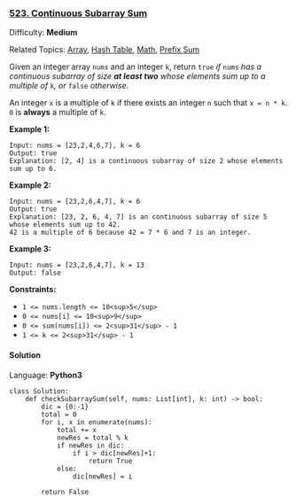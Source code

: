 ### [523\. Continuous Subarray Sum](https://leetcode.com/problems/continuous-subarray-sum/)

Difficulty: **Medium**  

Related Topics: [Array](https://leetcode.com/tag/array/), [Hash Table](https://leetcode.com/tag/hash-table/), [Math](https://leetcode.com/tag/math/), [Prefix Sum](https://leetcode.com/tag/prefix-sum/)


Given an integer array `nums` and an integer `k`, return `true` _if_ `nums` _has a continuous subarray of size **at least two** whose elements sum up to a multiple of_ `k`_, or_ `false` _otherwise_.

An integer `x` is a multiple of `k` if there exists an integer `n` such that `x = n * k`. `0` is **always** a multiple of `k`.

**Example 1:**

```
Input: nums = [23,2,4,6,7], k = 6
Output: true
Explanation: [2, 4] is a continuous subarray of size 2 whose elements sum up to 6.
```

**Example 2:**

```
Input: nums = [23,2,6,4,7], k = 6
Output: true
Explanation: [23, 2, 6, 4, 7] is an continuous subarray of size 5 whose elements sum up to 42.
42 is a multiple of 6 because 42 = 7 * 6 and 7 is an integer.
```

**Example 3:**

```
Input: nums = [23,2,6,4,7], k = 13
Output: false
```

**Constraints:**

*   `1 <= nums.length <= 10<sup>5</sup>`
*   `0 <= nums[i] <= 10<sup>9</sup>`
*   `0 <= sum(nums[i]) <= 2<sup>31</sup> - 1`
*   `1 <= k <= 2<sup>31</sup> - 1`


#### Solution

Language: **Python3**

```python3
class Solution:
    def checkSubarraySum(self, nums: List[int], k: int) -> bool:
        dic = {0:-1}
        total = 0
        for i, x in enumerate(nums):
            total += x
            newRes = total % k
            if newRes in dic:
                if i > dic[newRes]+1:
                    return True
            else:
                dic[newRes] = i
                
        return False
```